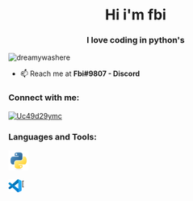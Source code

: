 <h1 align="center">Hi i'm fbi</h1>

<h3 align="center">I love coding in python's</h3>

<p align="left"> <img src="https://komarev.com/ghpvc/?username=dreamywashere&label=Profile%20views&color=0e75b6&style=flat" alt="dreamywashere" /> </p>

- 📫 Reach me at **Fbi#9807 - Discord**

<h3 align="left">Connect with me:</h3>

<p align="left">

<a href="https://discord.gg/uMdBUuCBwN" target="blank"><img align="center" src="https://raw.githubusercontent.com/rahuldkjain/github-profile-readme-generator/master/src/images/icons/Social/discord.svg" alt="Uc49d29ymc" height="30" width="40" /></a>

</p>

<h3 align="left">Languages and Tools:</h3>

<p align="left"> <a href="https://www.python.org" target="_blank"> <img src="https://raw.githubusercontent.com/devicons/devicon/master/icons/python/python-original.svg" alt="python" width="40" height="40"/> </a> </p>

[<img align="left" alt="Visual Studio Code" width="26px" src="https://raw.githubusercontent.com/github/explore/80688e429a7d4ef2fca1e82350fe8e3517d3494d/topics/visual-studio-code/visual-studio-code.png" />



